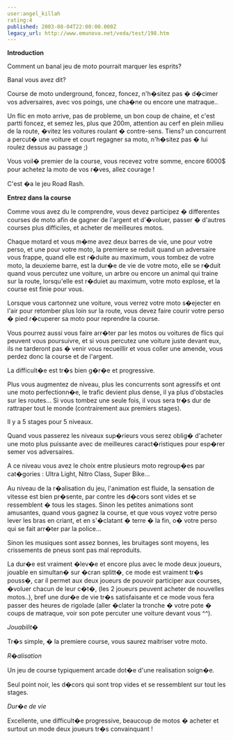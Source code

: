 ```yaml
---
user:angel_killah
rating:4
published: 2003-08-04T22:00:00.000Z
legacy_url: http://www.emunova.net/veda/test/198.htm
---
```

**Introduction**  

  

Comment un banal jeu de moto pourrait marquer les esprits?  

Banal vous avez dit?  

Course de moto underground, foncez, foncez, n'h�sitez pas � d�cimer vos adversaires, avec vos poings, une cha�ne ou encore une matraque..  

Un flic en moto arrive, pas de probleme, un bon coup de chaine, et c'est partti foncez, et semez les, plus que 200m, attention au cerf en plein milieu de la route, �vitez les voitures roulant � contre-sens. Tiens? un concurrent a percut� une voiture et court regagner sa moto, n'h�sitez pas � lui roulez dessus au passage ;)  

Vous voil� premier de la course, vous recevez votre somme, encore 6000$ pour achetez la moto de vos r�ves, allez courage !  

C'est �a le jeu Road Rash.  

  

**Entrez dans la course**  

  

Comme vous avez du le comprendre, vous devez participez � differentes courses de moto afin de gagner de l'argent et d'�voluer, passer � d'autres courses plus difficiles, et acheter de meilleures motos.  

Chaque motard et vous m�me avez deux barres de vie, une pour votre perso, et une pour votre moto, la premiere se reduit quand un adversaire vous frappe, quand elle est r�duite au maximum, vous tombez de votre moto, la deuxieme barre, est la dur�e de vie de votre moto, elle se r�duit quand vous percutez une voiture, un arbre ou encore un animal qui traine sur la route, lorsqu'elle est r�duiet au maximum, votre moto explose, et la course est finie pour vous.  

  

Lorsque vous cartonnez une voiture, vous verrez votre moto s�ejecter en l'air pour retomber plus loin sur la route, vous devez faire courir votre perso � pied r�cuperer sa moto pour reprendre la course.  

Vous pourrez aussi vous faire arr�ter par les motos ou voitures de flics qui peuvent vous poursuivre, et si vous percutez une voiture juste devant eux, ils ne tarderont pas � venir vous recueillir et vous coller une amende, vous perdez donc la course et de l'argent.  

  

La difficult�e est tr�s bien g�r�e et progressive.  

Plus vous augmentez de niveau, plus les concurrents sont agressifs et ont une moto perfectionn�e, le trafic devient plus dense, il ya plus d'obstacles sur les routes... Si vous tombez une seule fois, il vous sera tr�s dur de rattraper tout le monde (contrairement aux premiers stages).  

Il y a 5 stages pour 5 niveaux.  

Quand vous passerez les niveaux sup�rieurs vous serez oblig� d'acheter une moto plus puissante avec de meilleures caract�ristiques pour esp�rer semer vos adversaires.  

A ce niveau vous avez le choix entre plusieurs moto regroup�es par cat�gories : Ultra Light, Nitro Class, Super Bike...  

  

Au niveau de la r�alisation du jeu, l'animation est fluide, la sensation de vitesse est bien pr�sente, par contre les d�cors sont vides et se ressemblent � tous les stages. Sinon les petites animations sont amusantes, quand vous gagnez la course, et que vous voyez votre perso lever les bras en criant, et en s'�clatant � terre � la fin, o� votre perso qui se fait arr�ter par la police...  

Sinon les musiques sont assez bonnes, les bruitages sont moyens, les crissements de pneus sont pas mal reproduits.  

  

La dur�e est vraiment �lev�e et encore plus avec le mode deux joueurs, jouable en simultan� sur �cran splitt�, ce mode est vraiment tr�s pouss�, car il permet aux deux joueurs de pouvoir participer aux courses, �voluer chacun de leur c�t�, (les 2 joueurs peuvent acheter de nouvelles motos..), bref une dur�e de vie tr�s satisfaisante et ce mode vous fera passer des heures de rigolade (aller �clater la tronche � votre pote � coups de matraque, voir son pote percuter une voiture devant vous ^^).  

  

_Jouabilit�_  

Tr�s simple, � la premiere course, vous saurez maitriser votre moto.  

_R�alisation_  

Un jeu de course typiquement arcade dot�e d'une realisation soign�e.  

Seul point noir, les d�cors qui sont trop vides et se ressemblent sur tout les stages.  

_Dur�e de vie_  

Excellente, une difficult�e progressive, beaucoup de motos � acheter et surtout un mode deux joueurs tr�s convainquant !